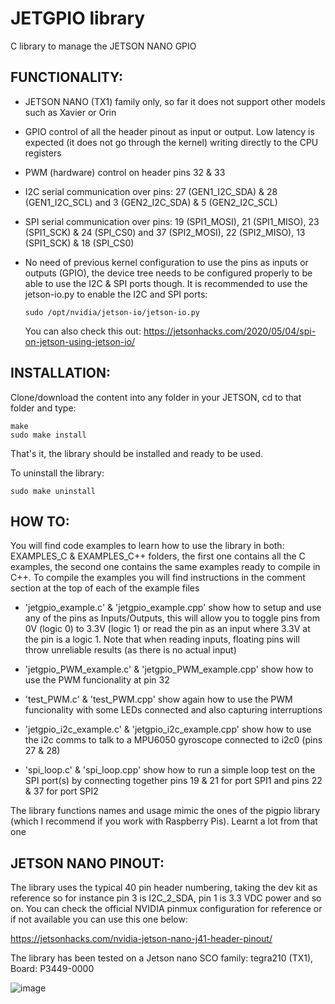 # JETGPIO library

C library to manage the JETSON NANO GPIO

<h2 align="left">FUNCTIONALITY:</h2>

- JETSON NANO (TX1) family only, so far it does not support other models such as Xavier or Orin

- GPIO control of all the header pinout as input or output. Low latency is expected (it does not go through the kernel) writing directly to the CPU registers

- PWM (hardware) control on header pins 32 & 33 

- I2C serial communication over pins: 27 (GEN1_I2C_SDA) & 28 (GEN1_I2C_SCL)  and 3 (GEN2_I2C_SDA) & 5 (GEN2_I2C_SCL)

- SPI serial communication over pins: 19 (SPI1_MOSI), 21 (SPI1_MISO), 23 (SPI1_SCK) & 24 (SPI_CS0) and 37 (SPI2_MOSI), 22 (SPI2_MISO), 13 (SPI1_SCK) & 18 (SPI_CS0)
  
- No need of previous kernel configuration to use the pins as inputs or outputs (GPIO), the device tree needs to be 
  configured properly to be able to use the I2C & SPI ports though. It is recommended to use the jetson-io.py to enable the I2C and SPI ports:

      sudo /opt/nvidia/jetson-io/jetson-io.py
      
  You can also check this out: https://jetsonhacks.com/2020/05/04/spi-on-jetson-using-jetson-io/
  
  
<h2 align="left">INSTALLATION:</h2>
 
Clone/download the content into any folder in your JETSON, cd to that folder and type:
  
    make   
    sudo make install                                             
  
That's it, the library should be installed and ready to be used. 

To uninstall the library:

    sudo make uninstall
  
<h2 align="left">HOW TO:</h2> 
 
You will find code examples to learn how to use the library in both: EXAMPLES_C & EXAMPLES_C++ folders, the first one contains all the C examples, the second one contains the same examples ready to compile in C++. To compile the examples you will find instructions in the comment section at the top of each of the example files

- 'jetgpio_example.c' & 'jetgpio_example.cpp' show how to setup and use any of the pins as Inputs/Outputs, this will allow you to toggle pins from 0V (logic 0) to 3.3V (logic 1) or read the pin as an input where 3.3V at the pin is a logic 1. Note that when reading inputs, floating pins will throw unreliable results (as there is no actual input)

- 'jetgpio_PWM_example.c' & 'jetgpio_PWM_example.cpp' show how to use the PWM funcionality at pin 32

- 'test_PWM.c' & 'test_PWM.cpp' show again how to use the PWM funcionality with some LEDs connected and also capturing interruptions

- 'jetgpio_i2c_example.c' & 'jetgpio_i2c_example.cpp' show how to use the i2c comms to talk to a MPU6050 gyroscope connected to i2c0 (pins 27 & 28)

- 'spi_loop.c' & 'spi_loop.cpp' show how to run a simple loop test on the SPI port(s) by connecting together pins 19 & 21 for port SPI1 and pins 22 & 37 
  for port SPI2

The library functions names and usage mimic the ones of the pigpio library (which I recommend if you work with Raspberry Pis). Learnt a lot from that one
    
<h2 align="left">JETSON NANO PINOUT:</h2>

The library uses the typical 40 pin header numbering, taking the dev kit as reference so for instance pin 3 is I2C_2_SDA, pin 1 is 3.3 VDC power and so on. You can check the official NVIDIA pinmux configuration for reference or if not available you can use this one below:

https://jetsonhacks.com/nvidia-jetson-nano-j41-header-pinout/

The library has been tested on a Jetson nano SCO family: tegra210 (TX1), Board: P3449-0000


![image](https://user-images.githubusercontent.com/47650457/164944765-998ca31c-d72c-4d2b-8cbc-7bea594ce8d5.png)








